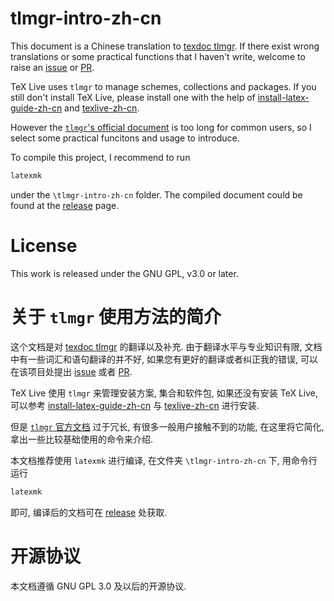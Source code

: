# tlmgr-intro-zh-cn

This document is a Chinese translation to [texdoc tlmgr](https://mirrors.ctan.org/info/tlmgrbasics/doc/tlmgr.pdf). If there exist wrong translations or some practical functions that I haven't write, welcome to raise an [issue](https://github.com/syvshc/tlmgr-intro-zh-cn/issues) or [PR](https://github.com/syvshc/tlmgr-intro-zh-cn/pulls). 

TeX Live uses `tlmgr` to manage schemes, collections and packages. If you still don't install TeX Live, please install one with the help of [install-latex-guide-zh-cn](https://mirrors.ctan.org/info/install-latex-guide-zh-cn/install-latex-guide-zh-cn.pdf) and [texlive-zh-cn](https://www.tug.org/texlive/doc/texlive-zh-cn/texlive-zh-cn.pdf). 

However the [`tlmgr`'s official document](https://www.tug.org/texlive/doc/tlmgr.html) is too long for common users, so I select some practical funcitons and usage to introduce. 

To compile this project, I recommend to run 
```bash
latexmk
```
under the `\tlmgr-intro-zh-cn` folder. The compiled document could be found at the [release](https://github.com/syvshc/tlmgr-intro-zh-cn/releases) page.

# License

This work is released under the GNU GPL, v3.0 or later.

# 关于 `tlmgr` 使用方法的简介

这个文档是对 [texdoc tlmgr](https://mirrors.ctan.org/info/tlmgrbasics/doc/tlmgr.pdf) 的翻译以及补充. 由于翻译水平与专业知识有限, 文档中有一些词汇和语句翻译的并不好, 如果您有更好的翻译或者纠正我的错误, 可以在该项目处提出 [issue](https://github.com/syvshc/tlmgr-intro-zh-cn/issues) 或者 [PR](https://github.com/syvshc/tlmgr-intro-zh-cn/pulls). 

TeX Live 使用 `tlmgr` 来管理安装方案, 集合和软件包, 如果还没有安装 TeX Live, 可以参考 [install-latex-guide-zh-cn](https://mirrors.ctan.org/info/install-latex-guide-zh-cn/install-latex-guide-zh-cn.pdf) 与 [texlive-zh-cn](https://www.tug.org/texlive/doc/texlive-zh-cn/texlive-zh-cn.pdf) 进行安装. 

但是 [`tlmgr` 官方文档](https://www.tug.org/texlive/doc/tlmgr.html) 过于冗长, 有很多一般用户接触不到的功能, 在这里将它简化, 拿出一些比较基础使用的命令来介绍. 

本文档推荐使用 `latexmk` 进行编译, 在文件夹 `\tlmgr-intro-zh-cn` 下, 用命令行运行
```bash
latexmk
```
即可, 编译后的文档可在 [release](https://github.com/syvshc/tlmgr-intro-zh-cn/releases) 处获取. 

# 开源协议
本文档遵循 GNU GPL 3.0 及以后的开源协议. 
